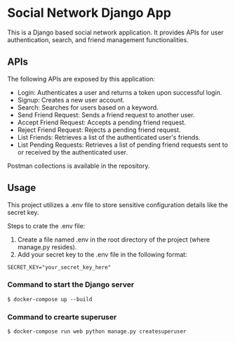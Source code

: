 # Social Network Django App

This is a Django based social network application. It provides APIs for user authentication, search, and friend management functionalities.

## APIs

The following APIs are exposed by this application:

- Login: Authenticates a user and returns a token upon successful login.
- Signup: Creates a new user account.
- Search: Searches for users based on a keyword.
- Send Friend Request: Sends a friend request to another user.
- Accept Friend Request: Accepts a pending friend request.
- Reject Friend Request: Rejects a pending friend request.
- List Friends: Retrieves a list of the authenticated user's friends.
- List Pending Requests: Retrieves a list of pending friend requests sent to or received by the authenticated user.

Postman collections is available in the repository.

## Usage

This project utilizes a .env file to store sensitive configuration details like the secret key.

Steps to crate the .env file:

1. Create a file named .env in the root directory of the project (where manage.py resides).
2. Add your secret key to the .env file in the following format:

```
SECRET_KEY="your_secret_key_here"
```

### Command to start the Django server

```
$ docker-compose up --build
```

### Command to crearte superuser

```
$ docker-compose run web python manage.py createsuperuser
```
